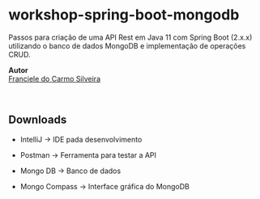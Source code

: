 # workshop-spring-boot-mongodb

Passos para criação de uma API Rest em Java 11 com Spring Boot (2.x.x) utilizando o banco de dados MongoDB e implementação de operações CRUD.

**Autor**<br>
[Franciele do Carmo Silveira](https://www.linkedin.com/in/cfrancielesilveira/)

<br>

## Downloads

* IntelliJ      ->   IDE pada desenvolvimento

* Postman       ->   Ferramenta para testar a API

* Mongo DB      ->   Banco de dados

* Mongo Compass ->   Interface gráfica do MongoDB


